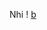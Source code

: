 Nhi !
[b](https://user-images.githubusercontent.com/117796470/209497446-621537cc-991c-4f58-a26b-67221fcbcfd4.jpg)

